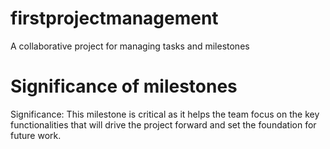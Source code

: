 # firstprojectmanagement
A collaborative project for managing tasks and milestones
# Significance of milestones
Significance: This milestone is critical as it helps the team focus on the key functionalities that will drive the project forward and set the foundation for future work.
